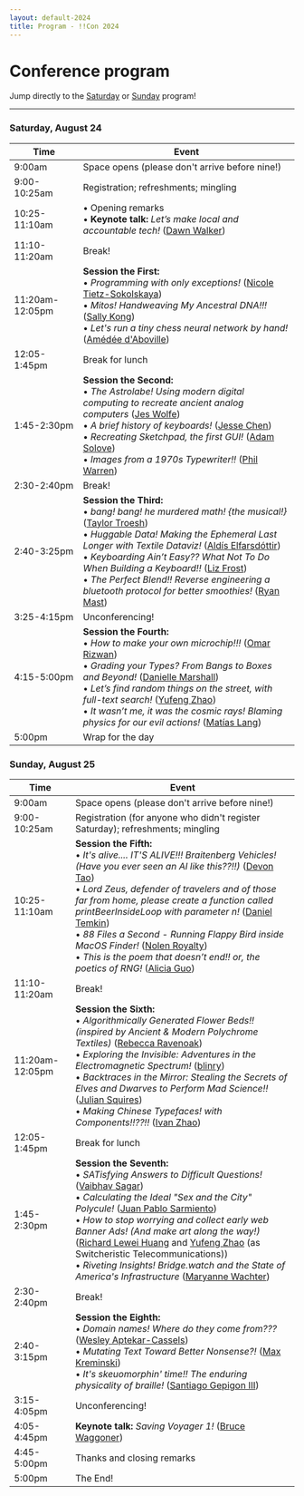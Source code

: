 ```yaml
---
layout: default-2024
title: Program - !!Con 2024
---
```


# Conference program

Jump directly to the [Saturday](#saturday) or [Sunday](#sunday) program!

---

<a name="saturday"></a>

### Saturday, August 24

<div class="scheduletable">

| Time            | Event
|-----------------|-------------------------------------------------------------------------
| 9:00am          | Space opens (please don't arrive before nine!)
| 9:00-10:25am    | Registration; refreshments; mingling
| 10:25-11:10am   | &bull; Opening remarks <br /> &bull; **Keynote talk:** *Let’s make local and accountable tech!* ([Dawn Walker](speakers.html#dawn-walker))
| 11:10-11:20am   | Break!
| 11:20am-12:05pm | **Session the First:** <br /> &bull; *Programming with only exceptions!* ([Nicole Tietz-Sokolskaya](speakers.html#nicole-tietz-sokolskaya))<br />&bull; *Mitos! Handweaving My Ancestral DNA!!!* ([Sally Kong](speakers.html#sally-kong))<br />&bull; *Let's run a tiny chess neural network by hand!* ([Amédée d'Aboville](speakers.html#amedee-d-aboville))<br />
| 12:05-1:45pm    | Break for lunch
| 1:45-2:30pm     | **Session the Second:** <br /> &bull; *The Astrolabe! Using modern digital computing to recreate ancient analog computers* ([Jes Wolfe](speakers.html#jes-wolfe))<br />&bull; *A brief history of keyboards!* ([Jesse Chen](speakers.html#jesse-chen))<br />&bull; *Recreating Sketchpad, the first GUI!* ([Adam Solove](speakers.html#adam-solove))<br />&bull; *Images from a 1970s Typewriter!!* ([Phil Warren](speakers.html#phil-warren))<br />
| 2:30-2:40pm     | Break!
| 2:40-3:25pm     | **Session the Third:** <br /> &bull; *bang! bang! he murdered math! {the musical!}* ([Taylor Troesh](speakers.html#taylor-troesh))<br />&bull; *Huggable Data! Making the Ephemeral Last Longer with Textile Dataviz!* ([Aldís Elfarsdóttir](speakers.html#aldis-elfarsdottir))<br />&bull; *Keyboarding Ain&rsquo;t Easy?? What Not To Do When Building a Keyboard!!* ([Liz Frost](speakers.html#liz-frost))<br />&bull; *The Perfect Blend!! Reverse engineering a bluetooth protocol for better smoothies!* ([Ryan Mast](speakers.html#ryan-mast))<br />
| 3:25-4:15pm     | Unconferencing!
| 4:15-5:00pm     | **Session the Fourth:** <br /> &bull; *How to make your own microchip!!!* ([Omar Rizwan](speakers.html#omar-rizwan))<br />&bull; *Grading your Types? From Bangs to Boxes and Beyond!* ([Danielle Marshall](speakers.html#danielle-marshall))<br />&bull; *Let&rsquo;s find random things on the street, with full-text search!* ([Yufeng Zhao](speakers.html#yufeng-zhao))<br />&bull; *It wasn&rsquo;t me, it was the cosmic rays! Blaming physics for our evil actions!* ([Matías Lang](speakers.html#matias-lang))<br />
| 5:00pm          | Wrap for the day

</div>

<a name="sunday"></a>

### Sunday, August 25

<div class="scheduletable">


| Time            | Event
|-----------------|-------------------------------------------------------------------------
| 9:00am          | Space opens (please don't arrive before nine!)
| 9:00-10:25am    | Registration (for anyone who didn't register Saturday); refreshments; mingling
| 10:25-11:10am   | **Session the Fifth:** <br /> &bull; *It's alive.... IT'S ALIVE!!! Braitenberg Vehicles!  (Have you ever seen an AI like this??!!)* ([Devon Tao](speakers.html#devon-tao))<br />&bull; *Lord Zeus, defender of travelers and of those far from home, please create a function called printBeerInsideLoop with parameter n!* ([Daniel Temkin](speakers.html#daniel-temkin))<br />&bull; *88 Files a Second - Running Flappy Bird inside MacOS Finder!* ([Nolen Royalty](speakers.html#nolen-royalty))<br />&bull; *This is the poem that doesn&rsquo;t end!! or, the poetics of RNG!* ([Alicia Guo](speakers.html#alicia-guo))<br />
| 11:10-11:20am   | Break!
| 11:20am-12:05pm | **Session the Sixth:** <br /> &bull; *Algorithmically Generated Flower Beds!! (inspired by Ancient & Modern Polychrome Textiles)* ([Rebecca Ravenoak](speakers.html#rebecca-ravenoak))<br />&bull; *Exploring the Invisible: Adventures in the Electromagnetic Spectrum!* ([blinry](speakers.html#blinry))<br />&bull; *Backtraces in the Mirror: Stealing the Secrets of Elves and Dwarves to Perform Mad Science!!* ([Julian Squires](speakers.html#julian-squires))<br />&bull; *Making Chinese Typefaces! with Components!!??!!* ([Ivan Zhao](speakers.html#ivan-zhao))<br />
| 12:05-1:45pm  | Break for lunch
| 1:45-2:30pm     | **Session the Seventh:** <br /> &bull; *SATisfying Answers to Difficult Questions!* ([Vaibhav Sagar](speakers.html#vaibhav-sagar))<br />&bull; *Calculating the Ideal "Sex and the City" Polycule!* ([Juan Pablo Sarmiento](speakers.html#juan-pablo-sarmiento))<br />&bull; *How to stop worrying and collect early web Banner Ads! (And make art along the way!)* ([Richard Lewei Huang](speakers.html#richard-lewei-huang) and [Yufeng Zhao](speakers.html#yufeng-zhao) (as Switcheristic Telecommunications))<br />&bull; *Riveting Insights! Bridge.watch and the State of America's Infrastructure* ([Maryanne Wachter](speakers.html#maryanne-wachter))<br />
| 2:30-2:40pm     | Break!
| 2:40-3:15pm     | **Session the Eighth:** <br /> &bull; *Domain names! Where do they come from???* ([Wesley Aptekar-Cassels](speakers.html#wesley-aptekar-cassels))<br />&bull; *Mutating Text Toward Better Nonsense?!* ([Max Kreminski](speakers.html#max-kreminski))<br />&bull; *It's skeuomorphin' time!! The enduring physicality of braille!* ([Santiago Gepigon III](speakers.html#santiago-gepigon-iii))<br />
| 3:15-4:05pm     | Unconferencing!
| 4:05-4:45pm     | **Keynote talk:** *Saving Voyager 1!* ([Bruce Waggoner](speakers.html#bruce-waggoner))
| 4:45-5:00pm     | Thanks and closing remarks
| 5:00pm          | The End!

</div>

